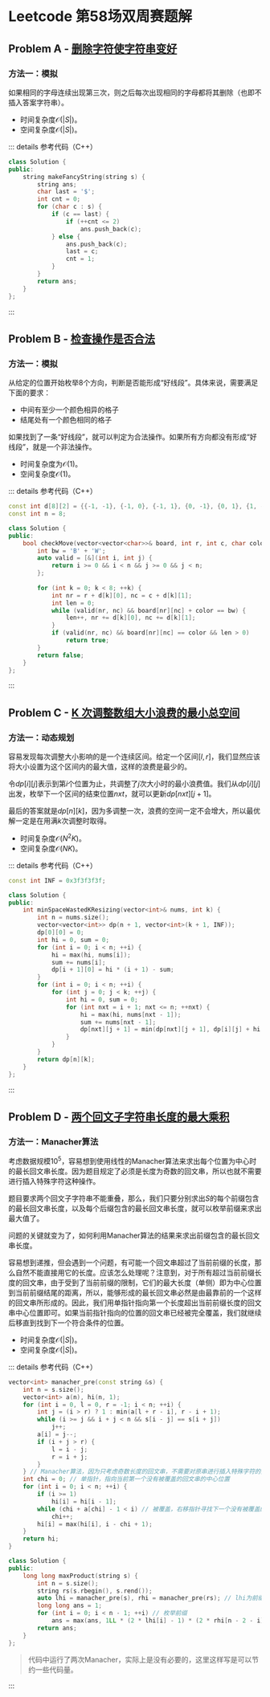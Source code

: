 # Leetcode 第58场双周赛题解

## Problem A - [删除字符使字符串变好](https://leetcode.cn/problems/delete-characters-to-make-fancy-string/)

### 方法一：模拟

如果相同的字母连续出现第三次，则之后每次出现相同的字母都将其删除（也即不插入答案字符串）。

- 时间复杂度$\mathcal{O}(|S|)$。
- 空间复杂度$\mathcal{O}(|S|)$。

::: details 参考代码（C++）

```cpp
class Solution {
public:
    string makeFancyString(string s) {
        string ans;
        char last = '$';
        int cnt = 0;
        for (char c : s) {
            if (c == last) {
                if (++cnt <= 2)
                    ans.push_back(c);
            } else {
                ans.push_back(c);
                last = c;
                cnt = 1;
            }
        }
        return ans;
    }
};
```

:::


## Problem B - [检查操作是否合法](https://leetcode.cn/problems/check-if-move-is-legal/)

### 方法一：模拟

从给定的位置开始枚举8个方向，判断是否能形成“好线段”。具体来说，需要满足下面的要求：

- 中间有至少一个颜色相异的格子
- 结尾处有一个颜色相同的格子

如果找到了一条“好线段”，就可以判定为合法操作。如果所有方向都没有形成“好线段”，就是一个非法操作。

- 时间复杂度为$\mathcal{O}(1)$。
- 空间复杂度$\mathcal{O}(1)$。

::: details 参考代码（C++）

```cpp
const int d[8][2] = {{-1, -1}, {-1, 0}, {-1, 1}, {0, -1}, {0, 1}, {1, -1}, {1, 0}, {1, 1}};
const int n = 8;

class Solution {
public:
    bool checkMove(vector<vector<char>>& board, int r, int c, char color) {
        int bw = 'B' + 'W';
        auto valid = [&](int i, int j) {
            return i >= 0 && i < n && j >= 0 && j < n;
        };
        
        for (int k = 0; k < 8; ++k) {
            int nr = r + d[k][0], nc = c + d[k][1];
            int len = 0;
            while (valid(nr, nc) && board[nr][nc] + color == bw) {
                len++, nr += d[k][0], nc += d[k][1];
            }
            if (valid(nr, nc) && board[nr][nc] == color && len > 0)
                return true;
        }
        return false;
    }
};
```

:::


## Problem C - [K 次调整数组大小浪费的最小总空间](https://leetcode.cn/problems/minimum-total-space-wasted-with-k-resizing-operations/)

### 方法一：动态规划

容易发现每次调整大小影响的是一个连续区间。给定一个区间$[l,r]$，我们显然应该将大小设置为这个区间内的最大值，这样的浪费是最少的。

令$dp[i][j]$表示到第$i$个位置为止，共调整了$j$次大小时的最小浪费值。我们从$dp[i][j]$出发，枚举下一个区间的结束位置$nxt$，就可以更新$dp[nxt][j + 1]$。

最后的答案就是$dp[n][k]$，因为多调整一次，浪费的空间一定不会增大，所以最优解一定是在用满$k$次调整时取得。

- 时间复杂度$\mathcal{O}(N^2K)$。
- 空间复杂度$\mathcal{O}(NK)$。

::: details 参考代码（C++）

```cpp
const int INF = 0x3f3f3f3f;

class Solution {
public:
    int minSpaceWastedKResizing(vector<int>& nums, int k) {
        int n = nums.size();
        vector<vector<int>> dp(n + 1, vector<int>(k + 1, INF));
        dp[0][0] = 0;
        int hi = 0, sum = 0;
        for (int i = 0; i < n; ++i) {
            hi = max(hi, nums[i]);
            sum += nums[i];
            dp[i + 1][0] = hi * (i + 1) - sum;
        }
        for (int i = 0; i < n; ++i) {
            for (int j = 0; j < k; ++j) {
                int hi = 0, sum = 0;
                for (int nxt = i + 1; nxt <= n; ++nxt) {
                    hi = max(hi, nums[nxt - 1]);
                    sum += nums[nxt - 1];
                    dp[nxt][j + 1] = min(dp[nxt][j + 1], dp[i][j] + hi * (nxt - i) - sum);
                }
            }
        }
        return dp[n][k];
    }
};
```

:::

## Problem D - [两个回文子字符串长度的最大乘积](https://leetcode.cn/problems/maximum-product-of-the-length-of-two-palindromic-substrings/)

### 方法一：Manacher算法

考虑数据规模$10^5$，容易想到使用线性的Manacher算法来求出每个位置为中心时的最长回文串长度。因为题目规定了必须是长度为奇数的回文串，所以也就不需要进行插入特殊字符这种操作。

题目要求两个回文子字符串不能重叠，那么，我们只要分别求出$S$的每个前缀包含的最长回文串长度，以及每个后缀包含的最长回文串长度，就可以枚举前缀来求出最大值了。

问题的关键就变为了，如何利用Manacher算法的结果来求出前缀包含的最长回文串长度。

容易想到递推，但会遇到一个问题，有可能一个回文串超过了当前前缀的长度，那么自然不能直接用它的长度。应该怎么处理呢？注意到，对于所有超过当前前缀长度的回文串，由于受到了当前前缀的限制，它们的最大长度（单侧）即为中心位置到当前前缀结尾的距离，所以，能够形成的最长回文串必然是由最靠前的一个这样的回文串所形成的。因此，我们用单指针指向第一个长度超出当前前缀长度的回文串中心位置即可。如果当前指针指向的位置的回文串已经被完全覆盖，我们就继续后移直到找到下一个符合条件的位置。

- 时间复杂度$\mathcal{O}(|S|)$。
- 空间复杂度$\mathcal{O}(|S|)$。

::: details 参考代码（C++）

```cpp
vector<int> manacher_pre(const string &s) {
    int n = s.size();
    vector<int> a(n), hi(n, 1);
    for (int i = 0, l = 0, r = -1; i < n; ++i) {
        int j = (i > r) ? 1 : min(a[l + r - i], r - i + 1);
        while (i >= j && i + j < n && s[i - j] == s[i + j])
            j++;
        a[i] = j--;
        if (i + j > r) {
            l = i - j;
            r = i + j;
        }
    } // Manacher算法，因为只考虑奇数长度的回文串，不需要对原串进行插入特殊字符的操作
    int chi = 0; // 单指针，指向当前第一个没有被覆盖的回文串的中心位置
    for (int i = 0; i < n; ++i) {
        if (i >= 1)
            hi[i] = hi[i - 1];
        while (chi + a[chi] - 1 < i) // 被覆盖，右移指针寻找下一个没有被覆盖的中心位置
            chi++;
        hi[i] = max(hi[i], i - chi + 1);
    }
    return hi;
}

class Solution {
public:
    long long maxProduct(string s) {
        int n = s.size();
        string rs(s.rbegin(), s.rend());
        auto lhi = manacher_pre(s), rhi = manacher_pre(rs); // lhi为前缀包含的最大回文串长度（单侧），rhi为后缀包含的最大回文串长度（单侧）
        long long ans = 1;
        for (int i = 0; i < n - 1; ++i) // 枚举前缀
            ans = max(ans, 1LL * (2 * lhi[i] - 1) * (2 * rhi[n - 2 - i] - 1)); 
        return ans;
    }
};
```

> 代码中运行了两次Manacher，实际上是没有必要的，这里这样写是可以节约一些代码量。

:::

<Utterances />
